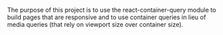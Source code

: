 The purpose of this project is to use the react-container-query module to build pages that are responsive and to use container queries in lieu of media queries (that rely on viewport size over container size).